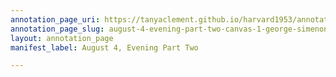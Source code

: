 ```yaml
---
annotation_page_uri: https://tanyaclement.github.io/harvard1953/annotations/august-4-evening-part-two-canvas-1-george-simenon.json
annotation_page_slug: august-4-evening-part-two-canvas-1-george-simenon
layout: annotation_page
manifest_label: August 4, Evening Part Two

---
```

